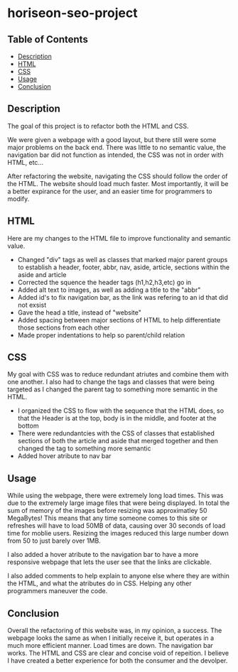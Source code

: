 # horiseon-seo-project

## Table of Contents
- [Description](#Description)
- [HTML](#HTML)
- [CSS](#CSS)
- [Usage](#Usage)
- [Conclusion](#Conclusion)
## Description
The goal of this project is to refactor both the HTML and CSS.

We were given a webpage with a good layout, but there still were some major problems on the back end. There was little to no semantic value, the navigation bar did not function as intended, the CSS was not in order with HTML, etc...

After refactoring the website, navigating the CSS should follow the order of the HTML. The website should load much faster. Most importantly, it will be a better expirance for the user, and an easier time for programmers to modify.


## HTML
Here are my changes to the HTML file to improve functionality and semantic value.
- Changed "div" tags as well as classes that marked major parent groups to establish a header, footer, abbr, nav, aside, article, sections within the aside and article
- Corrected the squence the header tags (h1,h2,h3,etc) go in
- Added alt text to images, as well as adding a title to the "abbr"
- Added id's to fix navigation bar, as the link was refering to an id that did not exsist
- Gave the head a title, instead of "website"
- Added spacing between major sections of HTML to help differentiate those sections from each other
- Made proper indentations to help so parent/child relation


## CSS
My goal with CSS was to reduce redundant atriutes and combine them with one another. I also had to change the tags and classes that were being targeted as I changed the parent tag to something more semantic in the HTML.
- I organized the CSS to flow with the sequence that the HTML does, so that the Header is at the top, body is in the middle, and footer at the bottom
- There were redundantcies with the CSS of classes that established sections of both the article and aside that merged together and then changed the tag to something more semantic
- Added hover atribute to nav bar


## Usage
While using the webpage, there were extremely long load times. This was due to the extremely large image files that were being displayed. In total the sum of memory of the images before resizing was approximatley 50 MegaBytes! This means that any time someone comes to this site or refreshes will have to load 50MB of data, causing over 30 seconds of load time for moblie users. Resizing the images reduced this large number down from 50 to just barely over 1MB.

I also added a hover atribute to the navigation bar to have a more responsive webpage that lets the user see that the links are clickable.

I also added comments to help explain to anyone else where they are within the HTML, and what the atributes do in CSS. Helping any other programmers maneuver the code.


## Conclusion
Overall the refactoring of this website was, in my opinion, a success. The webpage looks the same as when I initially receive it, but operates in a much more efficient manner. Load times are down. The navigation bar works. The HTML and CSS are clear and concise void of repeition. I believe I have created a better experience for both the consumer and the devolper.